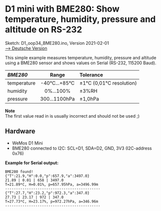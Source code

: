 # D1 mini with BME280: Show temperature, humidity, pressure and altitude on RS-232
Sketch: D1_oop34_BME280.ino, Version 2021-02-01   
[--> Deutsche Version](./LIESMICH.md "Deutsche Version")   

This simple example measures temperature, humidity, pressure and altitude using a BME280 sensor and shows values on Serial (RS-232, 115200 Baud).   
   
| ___BME280___  | Range                 | Tolerance     |
|:------------- |:---------------------:|:------------- |
| temperature   | -40&deg;C...+85&deg;C | &#x00B1;1&deg;C (0,01&deg;C resolution) |
| humidity      | 0%...100%             | &#x00B1;3%RH   |
| pressure      | 300...1100hPa         | &#x00B1;1,0hPa |   
   
__Note__   
The first value read in is usually incorrect and should not be used ;)   
   
## Hardware
* WeMos D1 Mini
* BME280 connected to I2C: SCL=D1, SDA=D2, GND, 3V3 (I2C-address 0x76)

**Example for Serial output:**
```
BME280 found!
{"T":21.9,"H":0.0,"p":657.9,"a":3497.0}
21.89 | 0.01 | 658 | 3497.0
T=21.89*C, H=0.01%, p=657.95hPa, a=3496.99m
--------------------------------------------
{"T":27.7,"H":23.2,"p":972.3,"a":347.0}
27.73 | 23.17 | 972 | 347.0
T=27.73*C, H=23.17%, p=972.27hPa, a=346.96m
--------------------------------------------
```

